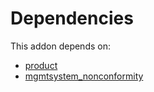 # Dependencies

This addon depends on:

- [product](https://github.com/bringout/oca-ocb-sale/tree/cfc4dbeb59ab3594bd1aa8f3bb16a1ee00557b4d/odoo-bringout-oca-ocb-product)
- [mgmtsystem_nonconformity](https://github.com/bringout/oca-technical)
